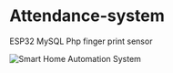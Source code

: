# Attendance-system
ESP32 
MySQL
Php
finger print sensor


![Smart Home Automation System]([https://github.com/yourusername/yourrepository/blob/main/path/to/WhatsApp%20Image%202024-03-02%20at%2002.21.25.jpeg](https://github.com/faysaltaysir/Attendance-system/blob/main/WhatsApp%20Image%202024-03-02%20at%2002.21.25.jpeg))
